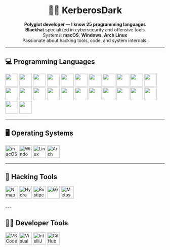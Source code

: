 <h1 align="center">👨‍💻 KerberosDark</h1>

<p align="center">
  <b>Polyglot developer — I know 25 programming languages</b><br>
  <b>Blackhat</b> specialized in cybersecurity and offensive tools<br>
  Systems: <b>macOS</b>, <b>Windows</b>, <b>Arch Linux</b><br>
  Passionate about hacking tools, code, and system internals.
</p>

---

## 💻 Programming Languages

<p align="left">
  <img src="https://cdn.jsdelivr.net/gh/devicons/devicon/icons/python/python-original.svg" height="40"/>
  <img src="https://cdn.jsdelivr.net/gh/devicons/devicon/icons/c/c-original.svg" height="40"/>
  <img src="https://cdn.jsdelivr.net/gh/devicons/devicon/icons/cplusplus/cplusplus-original.svg" height="40"/>
  <img src="https://cdn.jsdelivr.net/gh/devicons/devicon/icons/java/java-original.svg" height="40"/>
  <img src="https://cdn.jsdelivr.net/gh/devicons/devicon/icons/javascript/javascript-original.svg" height="40"/>
  <img src="https://cdn.jsdelivr.net/gh/devicons/devicon/icons/go/go-original.svg" height="40"/>
  <img src="https://cdn.jsdelivr.net/gh/devicons/devicon/icons/rust/rust-plain.svg" height="40"/>
  <img src="https://cdn.jsdelivr.net/gh/devicons/devicon/icons/php/php-original.svg" height="40"/>
  <img src="https://cdn.jsdelivr.net/gh/devicons/devicon/icons/kotlin/kotlin-original.svg" height="40"/>
  <img src="https://cdn.jsdelivr.net/gh/devicons/devicon/icons/swift/swift-original.svg" height="40"/>
  <img src="https://cdn.jsdelivr.net/gh/devicons/devicon/icons/bash/bash-original.svg" height="40"/>
  <img src="https://cdn.jsdelivr.net/gh/devicons/devicon/icons/ruby/ruby-original.svg" height="40"/>
  <img src="https://cdn.jsdelivr.net/gh/devicons/devicon/icons/typescript/typescript-original.svg" height="40"/>
  <img src="https://cdn.jsdelivr.net/gh/devicons/devicon/icons/html5/html5-original.svg" height="40"/>
  <img src="https://cdn.jsdelivr.net/gh/devicons/devicon/icons/css3/css3-original.svg" height="40"/>
  <img src="https://cdn.jsdelivr.net/gh/devicons/devicon/icons/mysql/mysql-original.svg" height="40"/>
  <img src="https://cdn.jsdelivr.net/gh/devicons/devicon/icons/redis/redis-original.svg" height="40"/>
  <img src="https://cdn.jsdelivr.net/gh/devicons/devicon/icons/r/r-original.svg" height="40"/>
  <img src="https://cdn.jsdelivr.net/gh/devicons/devicon/icons/perl/perl-original.svg" height="40"/>
  <img src="https://cdn.jsdelivr.net/gh/devicons/devicon/icons/lua/lua-original.svg" height="40"/>
  <img src="https://cdn.jsdelivr.net/gh/devicons/devicon/icons/scala/scala-original.svg" height="40"/>
  <img src="https://cdn.jsdelivr.net/gh/devicons/devicon/icons/haskell/haskell-original.svg" height="40"/>
  <img src="https://cdn.jsdelivr.net/gh/devicons/devicon/icons/objectivec/objectivec-plain.svg" height="40"/>
  <img src="https://cdn.jsdelivr.net/gh/devicons/devicon/icons/csharp/csharp-original.svg" height="40"/>
</p>

---

## 🖥️ Operating Systems

<p align="left">
  <img src="https://cdn.jsdelivr.net/gh/devicons/devicon/icons/apple/apple-original.svg" height="40" alt="macOS"/>
  <img src="https://cdn.jsdelivr.net/gh/devicons/devicon/icons/windows8/windows8-original.svg" height="40" alt="Windows"/>
  <img src="https://cdn.jsdelivr.net/gh/devicons/devicon/icons/linux/linux-original.svg" height="40" alt="Linux"/>
  <img src="https://cdn.jsdelivr.net/gh/devicons/devicon/icons/archlinux/archlinux-original.svg" height="40" alt="Arch"/>
</p>

---

## 🧰 Hacking Tools

<p align="left">
  <img src="https://commons.wikimedia.org/wiki/Special:FilePath/Logo_nmap.png" height="40" alt="Nmap"/>
  <img src="https://seeklogo.com/images/S/ hydra-logo-A5CDC125D3-seeklogo.com.png" height="40" alt="Hydra"/>
  <img src="https://img.icons8.com/external-flatart-icons-outline-flatarticons/64/external-bust-security-flatarticons.png" height="40" alt="Bustipe"/>
  <img src="https://avatars.githubusercontent.com/u/21194747?s=200&v=4" height="40" alt="k6"/>
  <img src="https://commons.wikimedia.org/wiki/Special:FilePath/Metasploit_logo_and_wordmark.svg" height="40" alt="Metasploit"/>
</p>
---

## 🧑‍💻 Developer Tools

<p align="left">
  <img src="https://cdn.jsdelivr.net/gh/devicons/devicon/icons/vscode/vscode-original.svg" height="40" alt="VS Code"/>
  <img src="https://cdn.jsdelivr.net/gh/devicons/devicon/icons/visualstudio/visualstudio-plain.svg" height="40" alt="Visual Studio"/>
  <img src="https://cdn.jsdelivr.net/gh/devicons/devicon/icons/intellij/intellij-original.svg" height="40" alt="IntelliJ"/>
  <img src="https://cdn.jsdelivr.net/gh/devicons/devicon/icons/github/github-original.svg" height="40" alt="GitHub"/>
</p>
